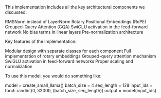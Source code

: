 This implementation includes all the key architectural components we discussed:

RMSNorm instead of LayerNorm
Rotary Positional Embeddings (RoPE)
Grouped-Query Attention (GQA)
SwiGLU activation in the feed-forward network
No bias terms in linear layers
Pre-normalization architecture

Key features of the implementation:

Modular design with separate classes for each component
Full implementation of rotary embeddings
Grouped-query attention mechanism
SwiGLU activation in feed-forward networks
Proper scaling and normalization

To use this model, you would do something like:

model = create_small_llama()
batch_size = 4
seq_length = 128
input_ids = torch.randint(0, 32000, (batch_size, seq_length))
output = model(input_ids)

